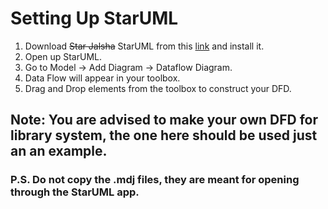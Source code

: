 # Setting Up StarUML

1. Download <s>Star Jalsha</s> StarUML from this [link](https://staruml.io/) and install it.
2. Open up StarUML.
3. Go to Model -> Add Diagram -> Dataflow Diagram.
4. Data Flow will appear in your toolbox.
5. Drag and Drop elements from the toolbox to construct your DFD.

## Note: You are advised to make your own DFD for library system, the one here should be used just an an example.

### P.S. Do not copy the .mdj files, they are meant for opening through the StarUML app.
